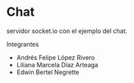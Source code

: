 # Chat
 servidor socket.io con el ejemplo del chat.

Integrantes

- Andrés Felipe López Rivero
- Liliana Marcela Díaz Arteaga
- Edwin Bertel Negrette 

